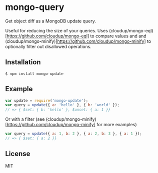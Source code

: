 
# mongo-query

Get object diff as a MongoDB update query.

Useful for reducing the size of your queries.
Uses (cloudup/mongo-eql)[https://github.com/cloudup/mongo-eql] to compare values and
and (cloudup/mongo-minify)[https://github.com/cloudup/mongo-minify] to optionally filter
out disallowed operations.

## Installation

    $ npm install mongo-update

## Example

```js
var update = require('mongo-update');
var query = update({ a: 'hello' }, { b: 'world' });
// => { $set: { b: 'hello' }, $unset: { a: 1 }}
```

Or with a filter (see (cloudup/mongo-minify)[https://github.com/cloudup/mongo-minify] for more examples)
```js
var query = update({ a: 1, b: 2 }, { a: 2, b: 3 }, { a: 1 });
// => { $set: { a: 2 }}
```

## License

  MIT
